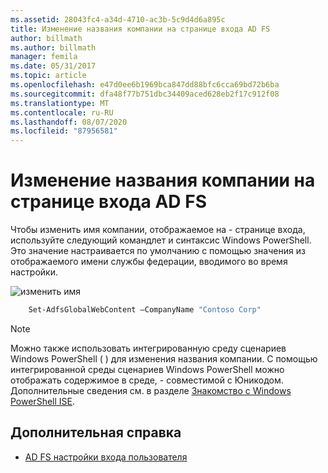 ```yaml
---
ms.assetid: 28043fc4-a34d-4710-ac3b-5c9d4d6a895c
title: Изменение названия компании на странице входа AD FS
author: billmath
ms.author: billmath
manager: femila
ms.date: 05/31/2017
ms.topic: article
ms.openlocfilehash: e47d0ee6b1969bca847dd88bfc6cca69bd72b6ba
ms.sourcegitcommit: dfa48f77b751dbc34409aced628eb2f17c912f08
ms.translationtype: MT
ms.contentlocale: ru-RU
ms.lasthandoff: 08/07/2020
ms.locfileid: "87956581"
---
```

# <a name="change-the-company-name-on-the-ad-fs-sign-in-page"></a>Изменение названия компании на странице входа AD FS

Чтобы изменить имя компании, отображаемое на \- странице входа, используйте следующий командлет и синтаксис Windows PowerShell. Это значение настраивается по умолчанию с помощью значения из отображаемого имени службы федерации, вводимого во время настройки.

![изменить имя](media/AD-FS-user-sign-in-customization/ADFS_Blue_Custom1.png)

```powershell
    Set-AdfsGlobalWebContent –CompanyName "Contoso Corp"
```

> [!NOTE]
> Можно также использовать интегрированную среду сценариев Windows PowerShell \( \) для изменения названия компании. С помощью интегрированной среды сценариев Windows PowerShell можно отображать содержимое в среде, \- совместимой с Юникодом. Дополнительные сведения см. в разделе [Знакомство с Windows PowerShell ISE](/previous-versions/mt707506(v=msdn.10)).

## <a name="additional-references"></a>Дополнительная справка

- [AD FS настройки входа пользователя](AD-FS-user-sign-in-customization.md)
